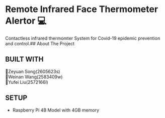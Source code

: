 # Remote Infrared Face Thermometer Alertor :computer:
Contactless infrared thermomter System for Covid-19 epidemic prevention and control.## About The Project
## BUILT WITH
:running:Zeyuan Song(2605623s)<br>:running:Weinan Wang(2583409w)<br>:running:Yufei Liu(2572166l)
## SETUP
- Raspberry Pi 4B Model with 4GB memory
